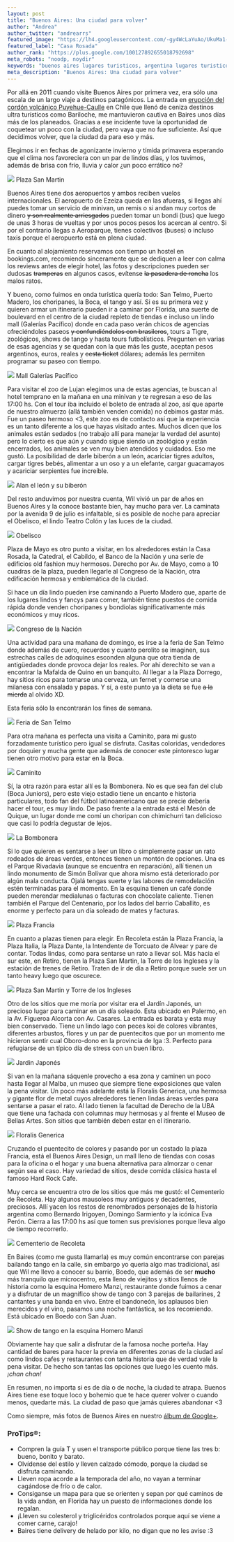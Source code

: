 ```yaml
---
layout: post
title: "Buenos Aires: Una ciudad para volver"
author: "Andrea"
author_twitter: "andrearrs"
featured_image: "https://lh4.googleusercontent.com/-gy4WcLaYuAo/UkuMa1-Xe7I/AAAAAAAAAiE/KG5YeST2lgM/w986-h589-no/20130913_125138.jpg"
featured_label: "Casa Rosada"
author_rank: "https://plus.google.com/100127892655018792698"
meta_robots: "noodp, noydir"
keywords: "buenos aires lugares turisticos, argentina lugares turisticos, lugares turísticos en buenos aires"
meta_description: "Buenos Aires: Una ciudad para volver"
---
```


Por allá en 2011 cuando visite Buenos Aires por primera vez, era sólo una
escala de un largo viaje a destinos patagónicos. La entrada en 
<a href="http://es.wikipedia.org/wiki/Erupci%C3%B3n_del_complejo_volc%C3%A1nico_Puyehue-Cord%C3%B3n_Caulle_de_2011">
erupción del cordón volcánico Puyehue-Caulle</a> en Chile que llenó de ceniza destinos ultra
turísticos como Bariloche, me mantuvieron cautiva en Baires unos días más de
los planeados. Gracias a ese incidente tuve la oportunidad de coquetear un poco
con la ciudad, pero vaya que no fue suficiente. Así que decidimos volver, que la ciudad da para eso y más.
<!-- summary -->
Elegimos ir en fechas de agonizante invierno y
tímida primavera esperando que el clima nos favoreciera con un par de lindos
días, y los tuvimos, además de brisa con frío, lluvia y calor ¿un poco errático
no?

<img id="san-martin" src="https://lh4.googleusercontent.com/-8BiGz8T5ZsE/UkuPxtHpw4I/AAAAAAAAAmE/8sf6nRsf7UQ/w785-h589-no/20130919_133914.jpg" class="with-label">
<label for="san-martin" class="image-description">Plaza San Martin</label>

Buenos Aires tiene dos aeropuertos y ambos reciben vuelos internacionales. El
aeropuerto de Ezeiza queda en las afueras, si llegas ahí puedes
tomar un servicio de minivan, un remis o si andan muy cortos de dinero <del>y
son realmente arriesgados</del> pueden tomar un bondi (bus) que luego de unas 3
horas de vueltas y por unos pocos pesos los acercan al centro. Si por el
contrario llegas a Aeroparque, tienes colectivos (buses) o incluso taxis porque
el aeropuerto está en plena ciudad.

En cuanto al alojamiento reservamos con tiempo un hostel en bookings.com,
recomiendo sinceramente que se dediquen a leer con calma los reviews antes de
elegir hotel, las fotos y descripciones pueden ser dudosas <del>tramperas</del>
en algunos casos, evítense <del>la pasadera de roncha</del> los malos ratos.

Y bueno, como fuimos en onda turística quería todo: San Telmo, Puerto Madero,
los choripanes, la Boca, el tango y así. Si es su primera vez y quieren armar
un itinerario pueden ir a caminar por Florida, una suerte de boulevard en el
centro de la ciudad repleto de tiendas e incluso un lindo mall (Galerías
Pacífico) donde en cada paso verán chicos de agencias ofreciéndoles paseos
<del>y confundiéndolos con brasileros</del>, tours a Tigre, zoológicos, shows
de tango y hasta tours futbolísticos. Pregunten en varias de esas agencias y se
quedan con la que más les guste, aceptan pesos argentinos, euros, reales y
<del>cesta ticket</del> dólares; además les permiten programar su paseo con
tiempo.

<img id="galerias-pacifico" src="https://lh6.googleusercontent.com/-k8ujzURbnx4/UkuNJeroC_I/AAAAAAAAAjU/IYBCqHJpK7U/w785-h589-no/20130913_162121.jpg" class="with-label">
<label for="galerias-pacifico" class="image-description">Mall Galerías Pacífico</label>

Para visitar el zoo de Lujan elegimos una de estas agencias, te buscan al hotel
temprano en la mañana en una minivan y te regresan a eso de las 17:00 hs. Con
el tour iba incluido el boleto de entrada al zoo, así que aparte de nuestro
almuerzo (allá también venden comida) no debimos gastar más. Fue un paseo
hermoso <3, este zoo es de contacto así que la experiencia es un tanto
diferente a los que hayas visitado antes. Muchos dicen que los animales están
sedados (no trabajo allí para manejar la verdad del asunto) pero lo cierto es
que aún y cuando sigue siendo un zoológico y están encerrados, los animales se
ven muy bien atendidos y cuidados. Eso me gustó. La posibilidad de darle
biberón a un león, acariciar tigres adultos, cargar tigres bebés, alimentar a
un oso y a un elefante, cargar guacamayos y acariciar serpientes fue increíble.

<img id="alan1" src="https://lh4.googleusercontent.com/-pS0eMTp8Rlg/UkuPlQ6avFI/AAAAAAAAAls/Uyv9fi02lys/w785-h589-no/CYMERA_20130918_124532.jpg" class="with-label">
<label for="alan1" class="image-description">Alan el león y su biberón</label>

Del resto anduvimos por nuestra cuenta, Wil vivió un par de años en Buenos
Aires y la conoce bastante bien, hay mucho para ver. La caminata por la avenida
9 de julio es infaltable, si es posible de noche para apreciar el Obelisco, el
lindo Teatro Colón y las luces de la ciudad.

<img id="obelisco" src="https://lh3.googleusercontent.com/-kiRZh62wKks/UkuRY7kt1MI/AAAAAAAAAno/E7aRhs_w9ls/w442-h589-no/20130918_190236.jpg" class="with-label">
<label for="obelisco" class="image-description">Obelisco</label>

Plaza de Mayo es otro punto a visitar, en los alrededores están la Casa Rosada,
la Catedral, el Cabildo, el Banco de la Nación  y una serie de edificios old
fashion muy hermosos. Derecho por Av. de Mayo, como a 10 cuadras de la plaza, pueden 
llegarle al Congreso de la Nación, otra edificación hermosa y emblemática de la ciudad.

Si hace un día lindo pueden irse caminando a Puerto Madero que, aparte de los
lugares lindos y fancys para comer, también tiene puestos de comida rápida
donde venden choripanes y bondiolas significativamente más económicos y muy
ricos.

<img id="congreso" src="https://lh3.googleusercontent.com/-9LhnMpZV4Jg/UkuMbgwo6pI/AAAAAAAAAiI/2FeMHVJd-EQ/w785-h589-no/20130913_113931.jpg" class="with-label">
<label for="conreso" class="image-description">Congreso de la Nación</label>

Una actividad para una mañana de domingo, es irse a la feria de San Telmo donde
además de cuero, recuerdos y cuanto perolito se imaginen, sus estrechas calles
de adoquines esconden alguna que otra tienda de antigüedades donde provoca
dejar los reales. Por ahí derechito se van a encontrar la Mafalda de Quino en
un banquito. Al llegar a la Plaza Dorrego, hay sitios ricos para tomarse una cerveza, un
fernet y comerse una milanesa con ensalada y papas. Y sí, a este punto ya la
dieta se fue <del>a la mierda</del> al olvido XD.

Esta feria sólo la encontrarán los fines de semana.

<img id="san-telmo" src="https://lh4.googleusercontent.com/-YFjIyQl_nIY/UkuNseQcb5I/AAAAAAAAAkE/nI99gjI_cxE/w785-h589-no/20130915_132832.jpg" class="with-label">
<label for="san-telmo" class="image-description">Feria de San Telmo</label>

Para otra mañana es perfecta una visita a Caminito, para mi gusto forzadamente
turístico pero igual se disfruta. Casitas coloridas, vendedores por doquier y
mucha gente que además de conocer este pintoresco lugar tienen otro motivo para
estar en la Boca.

<img id="caminito" src="https://lh4.googleusercontent.com/-nPFFSd_Nr-4/UkuNgrCpjWI/AAAAAAAAAjk/BWmtZUrfk6o/w785-h589-no/20130917_123130.jpg" class="with-label">
<label for="caminito" class="image-description">Caminito</label>

Sí, la otra razón para estar allí es la Bombonera. No es que sea fan del club
(Boca Juniors), pero este viejo estadio tiene un encanto e historia
particulares, todo fan del fútbol latinoamericano que se precie debería hacer
el tour, es muy lindo. De paso frente a la entrada está el Mesón de Quique, un
lugar donde me comí un choripan con chimichurri tan delicioso que casi lo
podría degustar de lejos.

<img id="bombonera" src="https://lh6.googleusercontent.com/-OUIhc2rdnNo/UkuNrAAlnZI/AAAAAAAAAj4/qx0oV_f5skY/w785-h589-no/20130917_131313.jpg" class="with-label">
<label for="bombonera" class="image-description">La Bombonera</label>

Si lo que quieren es sentarse a leer un libro o simplemente pasar un rato 
rodeados de áreas verdes, entonces tienen un montón de opciones. Una es el Parque 
Rivadavia (aunque se encuentra en reparación), allí tienen un lindo monumento de Simón Bolívar 
que ahora mismo está deteriorado por algún mala conducta. Ojalá tengas suerte y las 
labores de remodelación estén terminadas para el momento. En la esquina 
tienen un café donde pueden merendar medialunas o facturas con chocolate caliente.
Tienen también el Parque del Centenario, por los lados del barrio Caballito, es enorme y
perfecto para un día soleado de mates y facturas.

<img id="plaza-francia" src="https://lh3.googleusercontent.com/-BosV3dpb7Zc/UkuNqfDPhUI/AAAAAAAAAj8/sORFFVuHtZU/w619-h589-no/20130917_150627.jpg" class="with-label">
<label for="plaza-francia" class="image-description">Plaza Francia</label>

En cuanto a plazas tienen para elegir. En Recoleta están la Plaza Francia, la Plaza Italia, 
la Plaza Dante, la Intendente de Torcuato de Alvear y pare de contar. Todas lindas, como 
para sentarse un rato a llevar sol. Más hacia el sur este, en Retiro, tienen la Plaza San Martin,
la Torre de los Ingleses y la estación de trenes de Retiro. Traten de ir de día a Retiro porque 
suele ser un tanto heavy luego que oscurece.

<img id="torre-de-los-ingleses" src="https://lh4.googleusercontent.com/-oidYVSwRunY/UkuR1HLPudI/AAAAAAAAAoc/es1EawtFElw/w785-h589-no/2011-10-02+13.08.17.jpg" class="with-label">
<label for="torre-de-los-ingleses" class="image-description">Plaza San Martin y Torre de los Ingleses</label>

Otro de los sitios que me moría por visitar era el Jardín Japonés, un precioso
lugar para caminar en un día soleado. Esta ubicado en Palermo, en la Av.
Figueroa Alcorta con Av. Casares. La entrada es barata y esta muy bien
conservado. Tiene un lindo lago con peces koi de colores vibrantes, diferentes
arbustos, flores y un par de puentecitos que por un momento me hicieron sentir
cual Oboro-dono en la provincia de Iga :3. Perfecto para refugiarse de un
típico día de stress con un buen libro.

<img id="jardin-japones" src="https://lh5.googleusercontent.com/-Bmco6irITuo/UkuO3zqBDDI/AAAAAAAAAlE/FhdMh71s2ho/w785-h589-no/20130919_113519.jpg" class="with-label">
<label for="jardin-japones" class="image-description">Jardin Japonés</label>

Si van en la mañana sáquenle provecho a esa zona y caminen un poco hasta llegar
al Malba, un museo que siempre tiene exposiciones que valen la pena visitar. 
Un poco más adelante está la Floralis Generica, una hermosa y gigante flor de
metal cuyos alrededores tienen lindas áreas verdes para sentarse a pasar el
rato. Al lado tienen la facultad de Derecho de la UBA que tiene una fachada con
columnas muy hermosas y al frente el Museo de Bellas Artes. Son sitios que también deben
estar en el itinerario.

<img id="floralis-generica" src="https://lh5.googleusercontent.com/-zn5mKwL3rsk/UkuPUlcIfZI/AAAAAAAAAlc/1fHQd2Goa6A/w785-h589-no/20130919_125051.jpg" class="with-label">
<label for="floralis-generica" class="image-description">Floralis Generica</label>

Cruzando el puentecito de colores y pasando por un costado la plaza Francia,
está el Buenos Aires Design, un mall lleno de tiendas con cosas para la oficina
o el hogar y una buena alternativa para almorzar o cenar según sea el caso. Hay
variedad de sitios, desde comida clásica hasta el famoso Hard Rock Cafe.

Muy cerca se encuentra otro de los sitios que más me gustó: el Cementerio de Recoleta. 
Hay algunos mausoleos muy antiguos y decadentes, preciosos. Allí
yacen los restos de renombrados personajes de la historia argentina como
Bernardo Irigoyen, Domingo Sarmiento y la icónica Eva Perón. Cierra a las 17:00 hs 
así que tomen sus previsiones porque lleva algo de tiempo recorrerlo.

<img id="cementerio-recoleta" src="https://lh4.googleusercontent.com/-my1KTKs7llc/UkuN-ZukjMI/AAAAAAAAAkM/ultDi1HrXeg/w785-h589-no/20130917_174530.jpg" class="with-label">
<label for="cementerio-recoleta" class="image-description">Cementerio de Recoleta</label>

En Baires (como me gusta llamarla) es muy común encontrarse con parejas
bailando tango en la calle, sin embargo yo queria algo mas tradicional, así que
Wil me llevo a conocer su barrio, Boedo, que además de ser **mucho** más
tranquilo que microcentro, esta lleno de viejitos y sitios llenos de historia
como la esquina Homero Manzi, restaurante donde fuimos a cenar y a disfrutar de
un magnífico show de tango con 3 parejas de bailarines, 2 cantantes y una banda
en vivo. Entre el bandoneón, los aplausos bien merecidos y el vino, pasamos una
noche fantástica, se los recomiendo. Está ubicado en Boedo con San Juan.

<img id="homero-manzi" src="https://lh5.googleusercontent.com/-a-FUB9ZQy7U/UkuM_WkFPvI/AAAAAAAAAjA/Gf5SfkQYvRk/w785-h589-no/20130914_234221.jpg" class="with-label">
<label for="homero-manzi" class="image-description">Show de tango en la esquina Homero Manzi</label>

Obviamente hay que salir a disfrutar de la famosa noche porteña. Hay cantidad
de bares para hacer la previa en diferentes zonas de la ciudad así como lindos
cafes y restaurantes con tanta historia que de verdad vale la pena visitar. De hecho son
tantas las opciones que luego les cuento más. *¡chan chan!*

En resumen, no importa si es de día o de noche, la ciudad te atrapa. Buenos
Aires tiene ese toque loco y bohemio que te hace querer volver o cuando menos,
quedarte más. La ciudad de paso que jamás quieres abandonar <3

Como siempre, más fotos de Buenos Aires en nuestro <a target="_blank" href="https://plus.google.com/u/0/b/109580611265902807643/photos/109580611265902807643/albums/5929987699989392561">álbum de Google+</a>.


<h3>ProTips&reg;:</h3>

* Compren la guía T y usen el transporte público porque tiene las tres b: bueno, bonito y barato.
* Olvídense del estilo y lleven calzado cómodo, porque la ciudad se disfruta caminando.
* Lleven ropa acorde a la temporada del año, no vayan a terminar cagándose de frío o de calor.
* Consiganse un mapa para que se orienten y sepan por qué caminos de la vida andan, en Florida hay un puesto de informaciones donde los regalan.
* ¡Lleven su colesterol y triglicéridos controlados porque aquí se viene a comer carne, carajo!
* Baires tiene delivery de helado por kilo, no digan que no les avise :3

